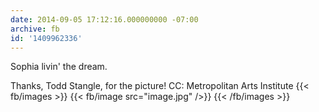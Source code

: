 ```yaml
---
date: 2014-09-05 17:12:16.000000000 -07:00
archive: fb
id: '1409962336'
---
```


Sophia livin' the dream.

Thanks, Todd Stangle, for the picture! CC: Metropolitan Arts Institute
{{< fb/images >}}
{{< fb/image src="image.jpg" />}}
{{< /fb/images >}}
